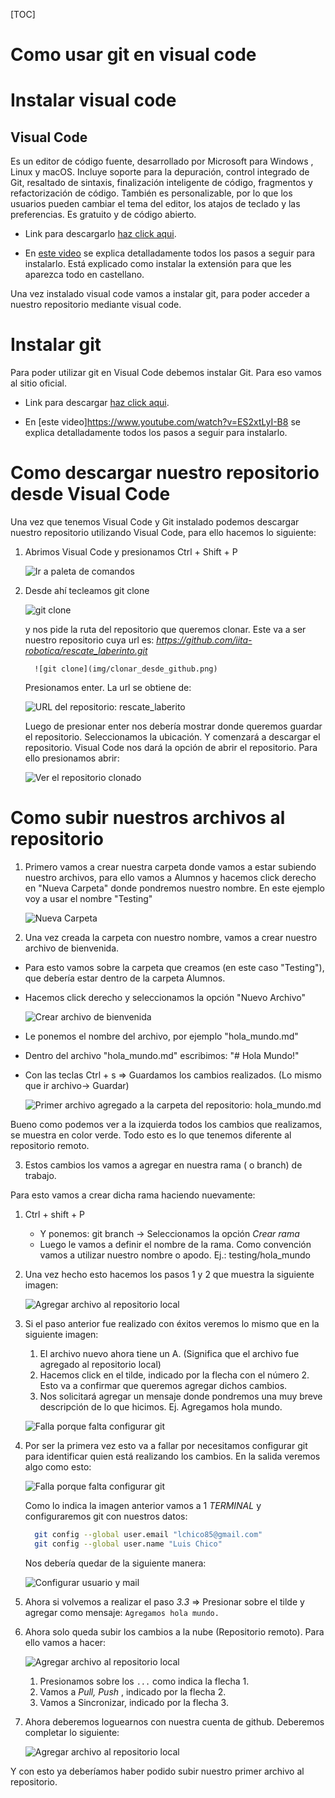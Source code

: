[TOC]

# Como usar git en visual code
 
# Instalar visual code
 
## Visual Code
 
Es un editor de código fuente, desarrollado por Microsoft para Windows , Linux y macOS. Incluye soporte para la depuración, control integrado de Git, resaltado de sintaxis, finalización inteligente de código, fragmentos y refactorización de código. También es personalizable, por lo que los usuarios pueden cambiar el tema del editor, los atajos de teclado y las preferencias. Es gratuito y de código abierto.
 
* Link para descargarlo [haz click aqui](https://code.visualstudio.com/Download).
 
* En [este video](https://www.youtube.com/watch?v=HVzFLw5r2EM) se explica detalladamente todos los pasos a seguir para instalarlo. Está explicado como instalar la extensión para que les aparezca todo en castellano.
 
Una vez instalado visual code vamos a instalar git, para poder acceder a nuestro repositorio mediante visual code.
 
# Instalar git
 
Para poder utilizar git en Visual Code debemos instalar Git. Para eso vamos al sitio oficial.
 
* Link para descargar [haz click aqui](https://git-scm.com/downloads).
 
* En [este video]https://www.youtube.com/watch?v=ES2xtLyI-B8 se explica detalladamente todos los pasos a seguir para instalarlo.
 
# Como descargar nuestro repositorio desde Visual Code
 
Una vez que tenemos Visual Code y Git instalado podemos descargar nuestro repositorio utilizando Visual Code, para ello hacemos lo siguiente:
 
1. Abrimos Visual Code y presionamos Ctrl + Shift + P 
 
    ![Ir a paleta de comandos](img/paleta_de_comandos.jpg)
 
2. Desde ahí tecleamos git clone 
 
     ![git clone](img/git_clone.png)
 
    y nos pide la ruta del repositorio que queremos clonar. Este va a ser nuestro repositorio cuya url es:
    *https://github.com/iita-robotica/rescate_laberinto.git*
    
         ![git clone](img/clonar_desde_github.png)
 
    Presionamos enter. La url se obtiene de:
 
     ![URL del repositorio: rescate_laberito](img/link_url_repositorio.png)
 
    Luego de presionar enter nos debería mostrar donde queremos guardar el repositorio. Seleccionamos la ubicación. Y comenzará a descargar el repositorio.
    Visual Code nos dará la opción de abrir el repositorio. Para ello presionamos abrir:
    
    ![Ver el repositorio clonado](img/abrir_repositorio_cloando.png)
 
# Como subir nuestros archivos al repositorio
 
1. Primero vamos a crear nuestra carpeta donde vamos a estar subiendo nuestro archivos, para ello vamos a Alumnos y hacemos click derecho en "Nueva Carpeta" donde pondremos nuestro nombre. En este ejemplo voy a usar el nombre "Testing"
 
    ![Nueva Carpeta](img/nueva_carpeta.png)
 
2. Una vez creada la carpeta con nuestro nombre, vamos a crear nuestro archivo de bienvenida. 
 
- Para esto vamos sobre la carpeta que creamos (en este caso "Testing"), que debería estar dentro de la carpeta Alumnos.
- Hacemos click derecho y seleccionamos la opción "Nuevo Archivo"
    
    ![Crear archivo de bienvenida](img/crear_archivo_de_bienvenida.png)
 
- Le ponemos el nombre del archivo, por ejemplo "hola_mundo.md"
- Dentro del archivo "hola_mundo.md" escribimos: "# Hola Mundo!"
- Con las teclas Ctrl + s => Guardamos los cambios realizados. (Lo mismo que ir archivo-> Guardar)
 
    ![Primer archivo agregado a la carpeta del repositorio: hola_mundo.md](img/hola_mundo.png)
 
Bueno como podemos ver a la izquierda todos los cambios que realizamos, se muestra en color verde. 
Todo esto es lo que tenemos diferente al repositorio remoto.
 
3. Estos cambios los vamos a agregar en nuestra rama ( o branch) de trabajo.
 
Para esto vamos a crear dicha rama haciendo nuevamente: 
1. Ctrl + shift + P
    - Y ponemos: git branch -> Seleccionamos la opción *Crear rama* 
    - Luego le vamos a definir el nombre de la rama. Como convención vamos a utilizar nuestro nombre o apodo. 
        Ej.: testing/hola_mundo
2. Una vez hecho esto hacemos los pasos 1 y 2 que muestra la siguiente imagen:
    
    ![Agregar archivo al repositorio local](img/agregar_archivos_al_repo_local.png)
 
3. Si el paso anterior fue realizado con éxitos veremos lo mismo que en la siguiente imagen:
    1. El archivo nuevo ahora tiene un A. (Significa que el archivo fue agregado al repositorio local)
    2. Hacemos click en el tilde, indicado por la flecha con el número 2. Esto va a confirmar que queremos agregar dichos cambios.
    3. Nos solicitará agregar un mensaje donde pondremos una muy breve descripción de lo que hicimos.
        Ej. Agregamos hola mundo.
    
    ![Falla porque falta configurar git](img/confirmar_los_cambios_realizados.png)
 
4. Por ser la primera vez esto va a fallar por necesitamos configurar git para identificar quien está realizando los cambios.
    En la salida veremos algo como esto:
    
    ![Falla porque falta configurar git](img/ir_a_terminal_registrar_usuario.png)
    
    Como lo indica la imagen anterior vamos a 1 *TERMINAL* y configuraremos git con nuestros datos:
    ```bash
      git config --global user.email "lchico85@gmail.com"
      git config --global user.name "Luis Chico"
    ```
    Nos debería quedar de la siguiente manera:
    
    ![Configurar usuario y mail](img/cargamos_usuario_mail.png)
 
5. Ahora si volvemos a realizar el paso *3.3* => Presionar sobre el tilde y agregar como mensaje: `Agregamos hola mundo.`
6. Ahora solo queda subir los cambios a la nube (Repositorio remoto). Para ello vamos a hacer:
    
    ![Agregar archivo al repositorio local](img/git_pull.png)
 
    1. Presionamos sobre los `...` como indica la flecha 1.
    2. Vamos a *Pull, Push* , indicado por la flecha 2.
    3. Vamos a Sincronizar, indicado por la flecha 3.
 
7. Ahora deberemos loguearnos con nuestra cuenta de github. Deberemos completar lo siguiente:
 
    ![Agregar archivo al repositorio local](img/login_git.png)
 
Y con esto ya deberíamos haber podido subir nuestro primer archivo al repositorio.
